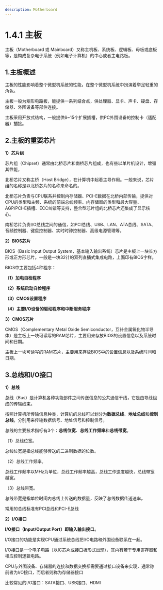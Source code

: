 ```yaml
---
description: Motherboard
---
```


# 1.4.1 主板

主板（Motherboard 或 Mainboard）又称主机板、系统板、逻辑板、母板或底板等，是构成复杂电子系统（例如电子计算机）的中心或者主电路板。

## **1.主板概述**

主板的性能影响着整个微型机系统的性能，在整个微型机系统中扮演着举足轻重的角色。

主板一般为矩形电路板，能提供一系列结合点，供处理器、显卡、声卡、硬盘、存储器、外围设备等部件连接。

主板采用开放式结构，一般提供6\~15个扩展插槽，供PC外围设备的控制卡（适配器）插接。

## **2.主板的重要芯片**

**1）芯片组**

芯片组（Chipset）通常由北桥芯片和南桥芯片组成，也有些以单片机设计，增强其性能。

北桥芯片又称主桥（Host Bridge），在计算机中起着主导作用。一般来说，芯片组的名称是以北桥芯片的名称来命名的。

北桥芯片负责与CPU联系并控制内存储器、PCI-E数据在北桥内部传输，提供对CPU的类型和主频、系统的前端总线频率、内存储器的类型和最大容量、AGP/PCI-E插槽、ECC纠错等支持，整合型芯片组的北桥芯片还集成了显示核心。

南桥芯片负责I/O总线之间的通信，如PCI总线、USB、LAN、ATA总线、SATA、音频控制器、键盘控制器、实时时钟控制器、高级电源管理等。

**2）BIOS芯片**

BIOS（Basic Input Output System，基本输入输出系统）芯片是主板上一块长方形或正方形芯片，一般是一块32针的双列直插式集成电路，上面印有BIOS字样。

BIOS中主要包括4种程序：

**（1）加电自检程序**

**（2）系统启动自检程序**

**（3）CMOS设置程序**

**（4）主要I/O设备的驱动程序和中断服务程序**

**3）CMOS芯片**

CMOS（Complementary Metal Oxide Semiconductor，互补金属氧化物半导体）是主板上一块可读写的RAM芯片，主要用来存放BIOS的设置信息以及系统时间和日期。

主板上一块可读写的RAM芯片，主要用来存放BIOS中的设置信息以及系统时间和日期。

## **3.总线和I/O接口**

**1）总线**

总线（Bus）是计算机各种功能部件之间传送信息的公共通信干线，它是由导线组成的传输线束。

按照计算机所传输信息种类，计算机的总线可以划分为**数据总线**、**地址总线**和**控制总线**，分别用来传输数据信号、地址信号和控制信号。

总线的主要技术指标有3个：**总线位宽**、**总线工作频率**和**总线带宽**。

（1）总线位宽。

总线位宽是指总线能够传送的二进制数据的位数。

（2）总线工作频率。

总线工作频率以MHz为单位，总线工作频率越高，总线工作速度越快，总线带宽越宽。

（3）总线带宽。

总线带宽是指单位时间内总线上传送的数据量，反映了总线数据传送速率。

常用的总线标准有PCI总线和PCI-E总线

**2）I/O接口**

**I/O接口（Input/Output Port）即输入输出接口。**

I/O接口的功能是实现CPU通过系统总线把I/O电路和外围设备联系在一起。

I/O接口是一个电子电路（以IC芯片或接口板形式出现），其内有若干专用寄存器和相应控制逻辑电路。

CPU与外围设备、存储器的连接和数据交换都需要通过接口设备来实现，通常称前者为I/O接口，而后者则称为存储器接口

比较常见的I/O接口：SATA接口、USB接口、HDMI
